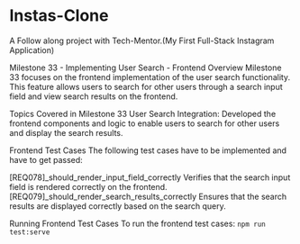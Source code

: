 # Instas-Clone
A Follow along project with Tech-Mentor.(My First Full-Stack Instagram Application)

Milestone 33 - Implementing User Search - Frontend
Overview
Milestone 33 focuses on the frontend implementation of the user search functionality. This feature allows users to search for other users through a search input field and view search results on the frontend.

Topics Covered in Milestone 33
User Search Integration: Developed the frontend components and logic to enable users to search for other users and display the search results.



Frontend Test Cases
The following test cases have to be implemented and have to get passed:

[REQ078]_should_render_input_field_correctly
Verifies that the search input field is rendered correctly on the frontend.
[REQ079]_should_render_search_results_correctly
Ensures that the search results are displayed correctly based on the search query.

Running Frontend Test Cases
To run the frontend test cases:
`npm run test:serve`